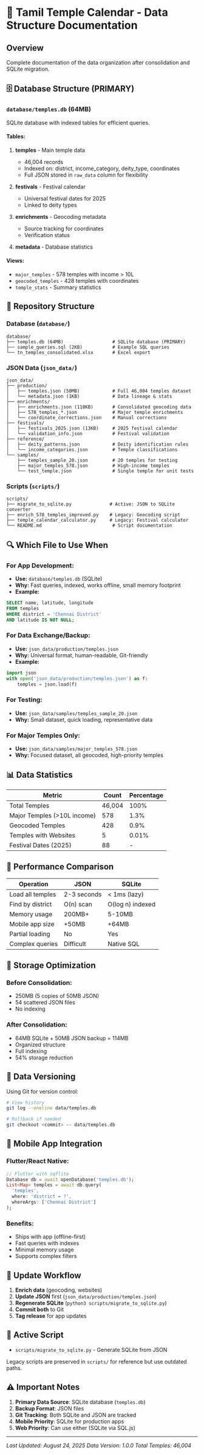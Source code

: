 # 📁 Tamil Temple Calendar - Data Structure Documentation

## Overview
Complete documentation of the data organization after consolidation and SQLite migration.

## 🗄️ Database Structure (PRIMARY)

### `database/temples.db` (64MB)
SQLite database with indexed tables for efficient queries.

#### Tables:
1. **temples** - Main temple data
   - 46,004 records
   - Indexed on: district, income_category, deity_type, coordinates
   - Full JSON stored in `raw_data` column for flexibility

2. **festivals** - Festival calendar
   - Universal festival dates for 2025
   - Linked to deity types

3. **enrichments** - Geocoding metadata
   - Source tracking for coordinates
   - Verification status

4. **metadata** - Database statistics

#### Views:
- `major_temples` - 578 temples with income > 10L
- `geocoded_temples` - 428 temples with coordinates
- `temple_stats` - Summary statistics

## 📂 Repository Structure

### Database (`database/`)
```
database/
├── temples.db (64MB)                  # SQLite database (PRIMARY)
├── sample_queries.sql (2KB)           # Example SQL queries
└── tn_temples_consolidated.xlsx       # Excel export
```

### JSON Data (`json_data/`)
```
json_data/
├── production/
│   ├── temples.json (50MB)            # Full 46,004 temples dataset
│   └── metadata.json (1KB)            # Data lineage & stats
├── enrichments/
│   ├── enrichments.json (118KB)       # Consolidated geocoding data
│   ├── 578_temples_*.json             # Major temple enrichments
│   └── coordinate_corrections.json    # Manual corrections
├── festivals/
│   ├── festivals_2025.json (13KB)     # 2025 festival calendar
│   └── validation_info.json           # Festival validation
├── reference/
│   ├── deity_patterns.json            # Deity identification rules
│   └── income_categories.json         # Temple classifications
└── samples/
    ├── temples_sample_20.json         # 20 temples for testing
    ├── major_temples_578.json         # High-income temples
    └── test_temple.json               # Single temple for unit tests
```

### Scripts (`scripts/`)
```
scripts/
├── migrate_to_sqlite.py              # Active: JSON to SQLite converter
├── enrich_578_temples_improved.py    # Legacy: Geocoding script
├── temple_calendar_calculator.py     # Legacy: Festival calculator
└── README.md                          # Script documentation
```

## 🔍 Which File to Use When

### For App Development:
- **Use:** `database/temples.db` (SQLite)
- **Why:** Fast queries, indexed, works offline, small memory footprint
- **Example:**
```sql
SELECT name, latitude, longitude 
FROM temples 
WHERE district = 'Chennai District' 
AND latitude IS NOT NULL;
```

### For Data Exchange/Backup:
- **Use:** `json_data/production/temples.json`
- **Why:** Universal format, human-readable, Git-friendly
- **Example:**
```python
import json
with open('json_data/production/temples.json') as f:
    temples = json.load(f)
```

### For Testing:
- **Use:** `json_data/samples/temples_sample_20.json`
- **Why:** Small dataset, quick loading, representative data

### For Major Temples Only:
- **Use:** `json_data/samples/major_temples_578.json`
- **Why:** Focused dataset, all geocoded, high-priority temples

## 📊 Data Statistics

| Metric | Count | Percentage |
|--------|-------|------------|
| Total Temples | 46,004 | 100% |
| Major Temples (>10L income) | 578 | 1.3% |
| Geocoded Temples | 428 | 0.9% |
| Temples with Websites | 5 | 0.01% |
| Festival Dates (2025) | 88 | - |

## 🚀 Performance Comparison

| Operation | JSON | SQLite |
|-----------|------|--------|
| Load all temples | 2-3 seconds | < 1ms (lazy) |
| Find by district | O(n) scan | O(log n) indexed |
| Memory usage | 200MB+ | 5-10MB |
| Mobile app size | +50MB | +64MB |
| Partial loading | No | Yes |
| Complex queries | Difficult | Native SQL |

## 💾 Storage Optimization

### Before Consolidation:
- 250MB (5 copies of 50MB JSON)
- 54 scattered JSON files
- No indexing

### After Consolidation:
- 64MB SQLite + 50MB JSON backup = 114MB
- Organized structure
- Full indexing
- 54% storage reduction

## 🔐 Data Versioning

Using Git for version control:
```bash
# View history
git log --oneline data/temples.db

# Rollback if needed
git checkout <commit> -- data/temples.db
```

## 📱 Mobile App Integration

### Flutter/React Native:
```dart
// Flutter with sqflite
Database db = await openDatabase('temples.db');
List<Map> temples = await db.query(
  'temples',
  where: 'district = ?',
  whereArgs: ['Chennai District']
);
```

### Benefits:
- Ships with app (offline-first)
- Fast queries with indexes
- Minimal memory usage
- Supports complex filters

## 🔄 Update Workflow

1. **Enrich data** (geocoding, websites)
2. **Update JSON** first (`json_data/production/temples.json`)
3. **Regenerate SQLite** (`python3 scripts/migrate_to_sqlite.py`)
4. **Commit both** to Git
5. **Tag release** for app updates

## 📝 Active Script

- `scripts/migrate_to_sqlite.py` - Generate SQLite from JSON

Legacy scripts are preserved in `scripts/` for reference but use outdated paths.

## ⚠️ Important Notes

1. **Primary Data Source**: SQLite database (`temples.db`)
2. **Backup Format**: JSON files
3. **Git Tracking**: Both SQLite and JSON are tracked
4. **Mobile Priority**: SQLite for production apps
5. **Web Priority**: Can use either (SQLite via SQL.js)

---

*Last Updated: August 24, 2025*
*Data Version: 1.0.0*
*Total Temples: 46,004*